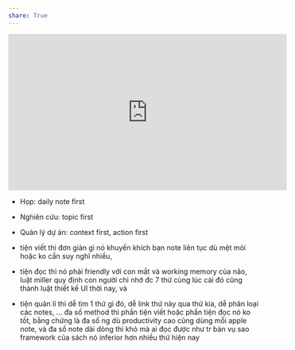 ```yaml
---
share: True
---
```

<iframe width="560" height="315" src="https://www.youtube.com/embed/AtdAAD47aQY" title="YouTube video player" frameborder="0" allow="accelerometer; autoplay; clipboard-write; encrypted-media; gyroscope; picture-in-picture" allowfullscreen></iframe>

- Họp: daily note first 
- Nghiên cứu: topic first 
- Quản lý dự án: context first, action first 

- tiện viết thì đơn giản gì nó khuyến khích bạn note liên tục dù mệt mỏi hoặc ko cần suy nghĩ nhiều, 
- tiện đọc thì nó phải friendly với con mắt và working memory của não, luật miller quy định con người chỉ nhớ đc 7 thứ cùng lúc cái đó cũng thành luật thiết kế UI thời nay, và 
- tiện quản lí thì dễ tìm 1 thứ gì đó, dễ link thứ này qua thứ kia, dễ phân loại các notes, …
đa số method thì phần tiện viết hoặc phần tiện đọc nó ko tốt, bằng chứng là đa số ng dù productivity cao cũng dùng mỗi apple note, và đa số note dài dòng thì khó mà ai đọc được như tr bàn vụ sao framework của sách nó inferior hơn nhiều thứ hiện nay
